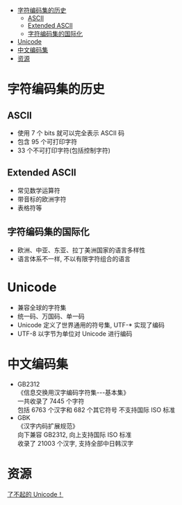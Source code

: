 <!-- TOC -->

- [字符编码集的历史](#字符编码集的历史)
    - [ASCII](#ascii)
    - [Extended ASCII](#extended-ascii)
    - [字符编码集的国际化](#字符编码集的国际化)
- [Unicode](#unicode)
- [中文编码集](#中文编码集)
- [资源](#资源)

<!-- /TOC -->

# 字符编码集的历史

## ASCII

- 使用 7 个 bits 就可以完全表示 ASCII 码
- 包含 95 个可打印字符
- 33 个不可打印字符(包括控制字符)

## Extended ASCII

- 常见数学运算符
- 带音标的欧洲字符
- 表格符等

## 字符编码集的国际化

- 欧洲、中亚、东亚、拉丁美洲国家的语言多样性
- 语言体系不一样, 不以有限字符组合的语言

# Unicode

- 兼容全球的字符集
- 统一码、万国码、单一码
- Unicode 定义了世界通用的符号集, UTF-* 实现了编码
- UTF-8 以字节为单位对 Unicode 进行编码

# 中文编码集

- GB2312<br>
    《信息交换用汉字编码字符集---基本集》<br>
    一共收录了 7445 个字符<br>
    包括 6763 个汉字和 682 个其它符号<bf>
    不支持国际 ISO 标准<br>
- GBK<br>
    《汉字内码扩展规范》<br>
    向下兼容 GB2312, 向上支持国际 ISO 标准<br>
    收录了 21003 个汉字, 支持全部中日韩汉字<br>

# 资源

[了不起的 Unicode！](https://mp.weixin.qq.com/s/GKpQkoujft2s6j95yZqzsA)<br>
